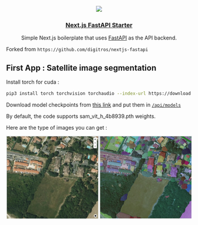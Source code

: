 <p align="center">
  <a href="https://nextjs-fastapi-starter.vercel.app/">
    <img src="https://assets.vercel.com/image/upload/v1588805858/repositories/vercel/logo.png" height="96">
    <h3 align="center">Next.js FastAPI Starter</h3>
  </a>
</p>

<p align="center">Simple Next.js boilerplate that uses <a href="https://fastapi.tiangolo.com/">FastAPI</a> as the API backend.</p>

Forked from `https://github.com/digitros/nextjs-fastapi`

## First App : Satellite image segmentation

Install torch for cuda :

```bash
pip3 install torch torchvision torchaudio --index-url https://download.pytorch.org/whl/cu118
```

Download model checkpoints from [this link](https://github.com/facebookresearch/segment-anything#model-checkpoints) and put them in [`/api/models`](/api//models/README.md)

By default, the code supports sam_vit_h_4b8939.pth weights.

Here are the type of images you can get :

![Test Image](./public/assets/example_segmentation.png)
